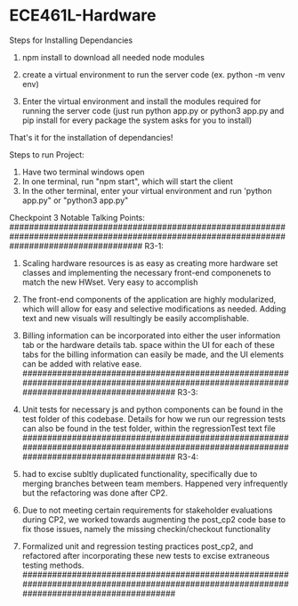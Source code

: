 # ECE461L-Hardware

Steps for Installing Dependancies
1. npm install to download all needed node modules

2. create a virtual environment to run the server code (ex. python -m venv env)

3. Enter the virtual environment and install the modules required for running the server code (just run python app.py or python3 app.py and pip install <package> for every package the system asks for you to install)

That's it for the installation of dependancies!

Steps to run Project:
1. Have two terminal windows open 
2. In one terminal, run "npm start", which will start the client 
3. In the other terminal, enter your virtual environment and run 'python app.py" or "python3 app.py"

Checkpoint 3 Notable Talking Points:
###########################################################################################################################################
R3-1:
1. Scaling hardware resources is as easy as creating more hardware set classes and implementing the necessary front-end componenets to match the new HWset. Very easy to accomplish

2. The front-end components of the application are highly modularized, which will allow for easy and selective modifications as needed. Adding text and new visuals will resultingly be easily accomplishable.

3. Billing information can be incorporated into either the user information tab or the hardware details tab. space within the UI for each of these tabs for the billing information can easily be made, and the UI elements can be added with relative ease.
###########################################################################################################################################
R3-3: 
1. Unit tests for necessary js and python components can be found in the test folder of this codebase. Details for how we run our regression tests can also be found in the test folder, within the regressionTest text file
###########################################################################################################################################
R3-4:
1. had to excise subltly duplicated functionality, specifically due to merging branches between team members. Happened very infrequently but the refactoring was done after CP2.

2. Due to not meeting certain requirements for stakeholder evaluations during CP2, we worked towards augmenting the post_cp2 code base to fix those issues, namely the missing checkin/checkout functionality

3. Formalized unit and regression testing practices post_cp2, and refactored after incorporating these new tests to excise extraneous testing methods.
###########################################################################################################################################
